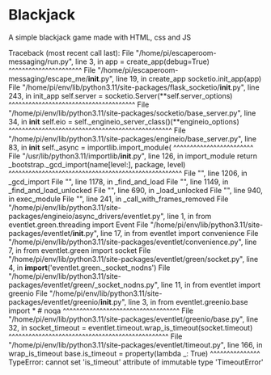 # Blackjack
A simple blackjack game made with HTML, css and JS


Traceback (most recent call last):
  File "/home/pi/escaperoom-messaging/run.py", line 3, in <module>
    app = create_app(debug=True)
          ^^^^^^^^^^^^^^^^^^^^^^
  File "/home/pi/escaperoom-messaging/escape_me/__init__.py", line 19, in create_app
    socketio.init_app(app)
  File "/home/pi/env/lib/python3.11/site-packages/flask_socketio/__init__.py", line 243, in init_app
    self.server = socketio.Server(**self.server_options)
                  ^^^^^^^^^^^^^^^^^^^^^^^^^^^^^^^^^^^^^^
  File "/home/pi/env/lib/python3.11/site-packages/socketio/base_server.py", line 34, in __init__
    self.eio = self._engineio_server_class()(**engineio_options)
               ^^^^^^^^^^^^^^^^^^^^^^^^^^^^^^^^^^^^^^^^^^^^^^^^^
  File "/home/pi/env/lib/python3.11/site-packages/engineio/base_server.py", line 83, in __init__
    self._async = importlib.import_module(
                  ^^^^^^^^^^^^^^^^^^^^^^^^
  File "/usr/lib/python3.11/importlib/__init__.py", line 126, in import_module
    return _bootstrap._gcd_import(name[level:], package, level)
           ^^^^^^^^^^^^^^^^^^^^^^^^^^^^^^^^^^^^^^^^^^^^^^^^^^^^
  File "<frozen importlib._bootstrap>", line 1206, in _gcd_import
  File "<frozen importlib._bootstrap>", line 1178, in _find_and_load
  File "<frozen importlib._bootstrap>", line 1149, in _find_and_load_unlocked
  File "<frozen importlib._bootstrap>", line 690, in _load_unlocked
  File "<frozen importlib._bootstrap_external>", line 940, in exec_module
  File "<frozen importlib._bootstrap>", line 241, in _call_with_frames_removed
  File "/home/pi/env/lib/python3.11/site-packages/engineio/async_drivers/eventlet.py", line 1, in <module>
    from eventlet.green.threading import Event
  File "/home/pi/env/lib/python3.11/site-packages/eventlet/__init__.py", line 17, in <module>
    from eventlet import convenience
  File "/home/pi/env/lib/python3.11/site-packages/eventlet/convenience.py", line 7, in <module>
    from eventlet.green import socket
  File "/home/pi/env/lib/python3.11/site-packages/eventlet/green/socket.py", line 4, in <module>
    __import__('eventlet.green._socket_nodns')
  File "/home/pi/env/lib/python3.11/site-packages/eventlet/green/_socket_nodns.py", line 11, in <module>
    from eventlet import greenio
  File "/home/pi/env/lib/python3.11/site-packages/eventlet/greenio/__init__.py", line 3, in <module>
    from eventlet.greenio.base import *  # noqa
    ^^^^^^^^^^^^^^^^^^^^^^^^^^^^^^^^^^^
  File "/home/pi/env/lib/python3.11/site-packages/eventlet/greenio/base.py", line 32, in <module>
    socket_timeout = eventlet.timeout.wrap_is_timeout(socket.timeout)
                     ^^^^^^^^^^^^^^^^^^^^^^^^^^^^^^^^^^^^^^^^^^^^^^^^
  File "/home/pi/env/lib/python3.11/site-packages/eventlet/timeout.py", line 166, in wrap_is_timeout
    base.is_timeout = property(lambda _: True)
    ^^^^^^^^^^^^^^^
TypeError: cannot set 'is_timeout' attribute of immutable type 'TimeoutError'


